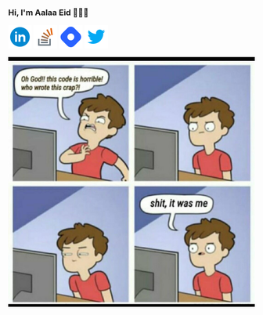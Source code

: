 

### Hi, I'm Aalaa Eid 👩🏽‍💻



[![Linked In](https://github.com/aalaaeid/aalaaeid/blob/main/images/linkedin.png)](https://www.linkedin.com/in/aalaa-eid/)   [![Stack overflow](https://github.com/aalaaeid/aalaaeid/blob/main/images/stack-overflow.png)](https://stackoverflow.com/users/6730558/aalaa)   [![hashnode](https://github.com/aalaaeid/aalaaeid/blob/main/images/hashnode.png)](https://hashnode.com/@AalaaEid)                        [![twitter](https://github.com/aalaaeid/aalaaeid/blob/main/images/twitter.png)](https://twitter.com/lwlaww)




![me](https://github.com/aalaaeid/aalaaeid/blob/main/images/comic.jpeg)





